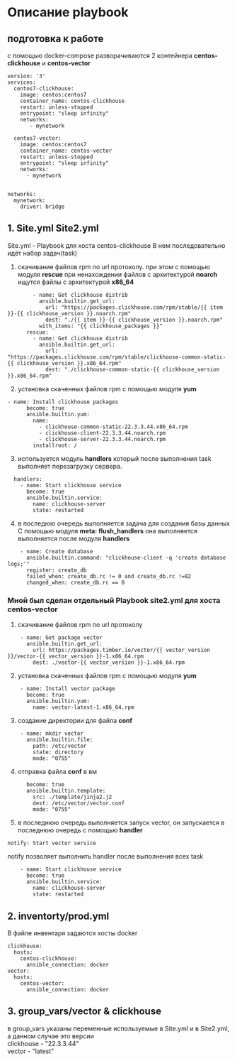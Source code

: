 # Описание **playbook**


## подготовка к работе
с помощью docker-compose разворачиваются 2 контейнера **centos-clickhouse** и **centos-vector**
```
version: '3'
services:
  centos7-clickhouse:
    image: centos:centos7
    container_name: centos-clickhouse
    restart: unless-stopped
    entrypoint: "sleep infinity"
    networks: 
       - mynetwork

  centos7-vector:
    image: centos:centos7
    container_name: centos-vector
    restart: unless-stopped
    entrypoint: "sleep infinity"
    networks: 
      - mynetwork


networks:
  mynetwork:
    driver: bridge
```

## 1. Site.yml Site2.yml

Site.yml - Playbook для хоста centos-clickhouse
В нем последовательно идёт набор задач(task)
1. скачивание файлов rpm по url протоколу. при этом с помощью модуля **rescue** при ненахождении файлов с архитектурой **noarch** ищутся файлы с архитектурой **x86_64**

```
        - name: Get clickhouse distrib
          ansible.builtin.get_url:
            url: "https://packages.clickhouse.com/rpm/stable/{{ item }}-{{ clickhouse_version }}.noarch.rpm"
            dest: "./{{ item }}-{{ clickhouse_version }}.noarch.rpm"
          with_items: "{{ clickhouse_packages }}"
      rescue:
        - name: Get clickhouse distrib
          ansible.builtin.get_url:
            url: "https://packages.clickhouse.com/rpm/stable/clickhouse-common-static-{{ clickhouse_version }}.x86_64.rpm"
            dest: "./clickhouse-common-static-{{ clickhouse_version }}.x86_64.rpm"
```

2. установка скаченных файлов rpm c помощью модуля **yum**

```
- name: Install clickhouse packages
      become: true
      ansible.builtin.yum:
        name:
          - clickhouse-common-static-22.3.3.44.x86_64.rpm
          - clickhouse-client-22.3.3.44.noarch.rpm
          - clickhouse-server-22.3.3.44.noarch.rpm
        installroot: /
```
3. используется модуль **handlers** который после выполнения task выполняет перезагрузку сервера. 

```
  handlers:
    - name: Start clickhouse service
      become: true
      ansible.builtin.service:
        name: clickhouse-server
        state: restarted
```

4. в последюю очередь выполняется задача для создания базы данных  
С помощью модуля **meta: flush_handlers** она выполняется выполняется после модуля **handlers**

```
    - name: Create database
      ansible.builtin.command: "clickhouse-client -q 'create database logs;'"
      register: create_db
      failed_when: create_db.rc != 0 and create_db.rc !=82
      changed_when: create_db.rc == 0
```


### Мной был сделан отдельный Playbook site2.yml для хоста **centos-vector**

1. скачивание файлов rpm по url протоколу

```
    - name: Get package vector
      ansible.builtin.get_url:
        url: https://packages.timber.io/vector/{{ vector_version }}/vector-{{ vector_version }}-1.x86_64.rpm
        dest: ./vector-{{ vector_version }}-1.x86_64.rpm
```
2. установка скаченных файлов rpm c помощью модуля **yum**

```
    - name: Install vector package
      become: true
      ansible.builtin.yum:
        name: vector-latest-1.x86_64.rpm
```
3. создание директории для файла **conf**

```
    - name: mkdir vector
      ansible.builtin.file:
        path: /etc/vector
        state: directory
        mode: "0755"
```

4. отправка файла **conf** в вм
 
```
      become: true
      ansible.builtin.template:
        src: ./template/jinja2.j2
        dest: /etc/vector/vector.conf
        mode: "0755"
```

5.  в последнюю очередь выполняется запуск vector, он запускается в последнюю очередь с помощью **handler** 

```
notify: Start vector service
```
notify позволяет выполнить handler после выполнения всех task

```
    - name: Start clickhouse service
      become: true
      ansible.builtin.service:
        name: clickhouse-server
        state: restarted
```


## 2. inventorty/prod.yml

В файле инвентаря задаются хосты docker

```
clickhouse:
  hosts:
    centos-clickhouse:
      ansible_connection: docker
vector:
  hosts:
    centos-vector:
      ansible_connection: docker

```


## 3. group_vars/vector & clickhouse

в group_vars указаны переменные используемые в Site.yml и в Site2.yml, а данном случае это версии  
clickhouse - "22.3.3.44"  
vector - "latest"  
